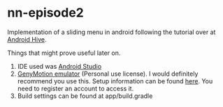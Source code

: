 nn-episode2
===========

Implementation of a sliding menu in android following the tutorial over at [Android Hive](http://www.androidhive.info/2013/11/android-sliding-menu-using-navigation-drawer/).

Things that might prove useful later on.

1. IDE used was [Android Studio](http://developer.android.com/sdk/installing/studio.html)
2. [GenyMotion emulator](http://www.genymotion.com/) (Personal use license). I would definitely recommend you use this. Setup information can be found [here](https://cloud.genymotion.com/page/launchpad/download/). You need to register an account to access it.
3. Build settings can be found at app/build.gradle
